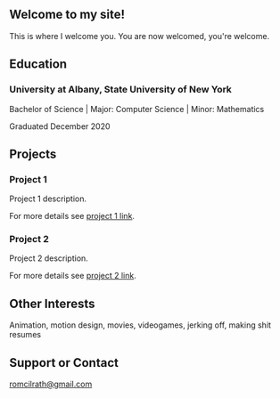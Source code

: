 ## Welcome to my site!

This is where I welcome you. You are now welcomed, you're welcome.

## Education

### University at Albany, State University of New York

Bachelor of Science | Major: Computer Science | Minor: Mathematics

Graduated December 2020

## Projects

### Project 1

Project 1 description.

For more details see [project 1 link](https://www.google.com/).


### Project 2

Project 2 description.

For more details see [project 2 link](https://www.google.com/).

## Other Interests

Animation, motion design, movies, videogames, jerking off, making shit resumes

## Support or Contact

romcilrath@gmail.com

